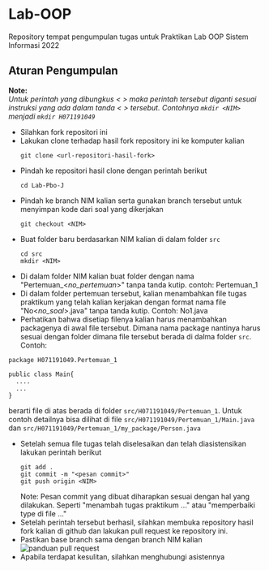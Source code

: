 # Lab-OOP
Repository tempat pengumpulan tugas untuk Praktikan Lab OOP Sistem Informasi 2022

## Aturan Pengumpulan
**Note:**  
_Untuk perintah yang dibungkus < > maka perintah tersebut diganti sesuai instruksi yang ada dalam tanda < > tersebut. Contohnya `mkdir <NIM>` menjadi `mkdir H071191049`_
- Silahkan fork repositori ini
- Lakukan clone terhadap hasil fork repository ini ke komputer kalian
  ```
  git clone <url-repositori-hasil-fork>
  ```
- Pindah ke repositori hasil clone dengan perintah berikut
  ```
  cd Lab-Pbo-J
  ```
- Pindah ke branch NIM kalian serta gunakan branch tersebut untuk menyimpan kode dari soal yang dikerjakan
  ```
  git checkout <NIM>
  ```
- Buat folder baru berdasarkan NIM kalian di dalam folder `src`
  ```
  cd src
  mkdir <NIM>
  ```
- Di dalam folder NIM kalian buat folder dengan nama "Pertemuan_<_no_pertemuan_>" tanpa tanda kutip. contoh: Pertemuan_1
- Di dalam folder pertemuan tersebut, kalian menambahkan file tugas praktikum yang telah kalian kerjakan dengan format nama file "No<_no_soal_>.java" tanpa tanda kutip. Contoh: No1.java
- Perhatikan bahwa disetiap filenya kalian harus menambahkan packagenya di awal file tersebut. Dimana nama package nantinya harus sesuai dengan folder dimana file tersebut berada di dalma folder `src`.
Contoh:
```
package H071191049.Pertemuan_1

public class Main{
  ....
  ...
}
```
berarti file di atas berada di folder `src/H071191049/Pertemuan_1`. Untuk contoh detailnya bisa dilihat di file `src/H071191049/Pertemuan_1/Main.java` dan `src/H071191049/Pertemuan_1/my_package/Person.java`
- Setelah semua file tugas telah diselesaikan dan telah diasistensikan lakukan perintah berikut
  ```
  git add .
  git commit -m "<pesan commit>"
  git push origin <NIM>
  ```
  Note:
  Pesan commit yang dibuat diharapkan sesuai dengan hal yang dilakukan. Seperti "menambah tugas praktikum ..." atau "memperbaiki type di file ..."
- Setelah perintah tersebut berhasil, silahkan membuka repository hasil fork kalian di github dan lakukan pull request ke repository ini.
- Pastikan base branch sama dengan branch NIM kalian
![panduan pull request](https://i.ibb.co/XtWGrS6/Panduan-pull-request.png)
- Apabila terdapat kesulitan, silahkan menghubungi asistennya
